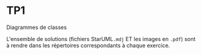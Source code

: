 # TP1
Diagrammes de classes

L'ensemble de solutions (fichiers StarUML`.mdj` ET les images en `.pdf`) sont à rendre dans les répertoires correspondants à chaque exercice.
